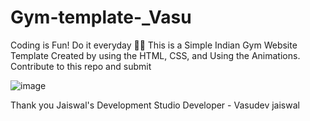 # Gym-template-_Vasu
Coding is Fun! Do it everyday 💯💯 This is a Simple Indian Gym Website Template Created by using the HTML, CSS, and Using the Animations. Contribute to this repo and submit

![image](https://user-images.githubusercontent.com/85981735/124315849-41c3ef00-db92-11eb-93e6-d5c0cf4d857b.png)


Thank you 
Jaiswal's Development Studio
Developer - Vasudev jaiswal
